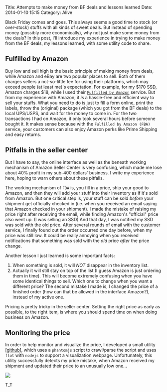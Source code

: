 Title: Attempts to make money from BF deals and lessons learned
Date: 2014-01-10 15:15
Category: Alive

Black Friday comes and goes.
This always seems a good time to stock (or over-stock) stuffs with all kinds of sweet deals.
But instead of spending money (possibly more economically), why not just make some money from the deals?
In this post, I'll introduce my experience in trying to make money from the BF deals, my lessons learned, with some utility code to share.

## Fulfilled by Amazon

Buy low and sell high is the basic principle of making money from deals, while Amazon and eBay are two popular places to sell.
Both of them charges sellers a not-so-little fee for using their platforms, which may exceed people (at least me)'s expectation.
For example, for my $170 SSD, Amazon charges $18, while I used their [`Fulfilled by Amazon`](http://services.amazon.com/fulfillment-by-amazon/boost-revenue-with-fba.htm) service.
But from my experience with Amazon, it *is* a hassle-free and efficient way to sell your stuffs.
What you need to do is just to fill a form online, print the labels, throw the (original) package (which you got from the BF deals) to the local UPS/USPS, and wait for the money to come in.
For the two transactions I had on Amazon, it only took several hours before someone bought it. 
It makes sense because with the `Fulfilled by Amazon (FBA)` service, your customers can also enjoy Amazon perks like Prime Shipping and easy returns.

## Pitfalls in the seller center

But I have to say, the online interface as well as the beneath working mechanism of Amazon Seller Center is very confusing, which made me lose about 40% profit in my sub-400 dollars' business.
I write my experience here, hoping to warn others about these pitfalls.

The working mechanism of `FBA` is, you fill in a price, ship your good to Amazon, and then they will add your stuff into their inventory as if it's sold from Amazon.
But one critical step is, your stuff can be sold *before* your shipment get officially checked in (i.e. when you received an email saying that Amazon checked in your shipment).
I made the mistake of raising my price right after receiving the email, while finding Amazon's "official" price also went up. (I was selling an SSD)
And that day, I was notified my SSD was sold with the old price.
After several rounds of email with the customer service, I finally found out the order occurred one day before, when my price was still low.
It could be really annoying when you received notifications that something was sold with the *old* price *after* the price change.

Another lesson I just learned is some important facts:
1) When something is sold, it will *NOT* disappear in the inventory list.
2) Actually it will still stay on top of the list (I guess Amazon is just ordering them in time).
This will become extremely confusing when you have some identical things to sell. 
Which one to change when you want a different price?
The second mistake I made is, I changed the price of a finished order (how can that be allowed in the interface Amazon?), instead of my active one.

Pricing is pretty tricky in the seller center. 
Setting the right price as early as possible, to the right item, is where you should spend time on when doing business on Amazon.

## Monitoring the price

In order to help monitor and visualize the price, I developed a small utility [[github]](https://github.com/grapeot/AmazonPriceMonitor/), which uses a `phantomjs` script to crawl/parse the script and uses `flot` with `nodejs` to support a visualization webpage.
Unfortunately, this utility successfully detects my price mistake, when Amazon received my shipment and updated their price to an unusually low one...

![](static/images/amazon_low_price.png)

T_T
